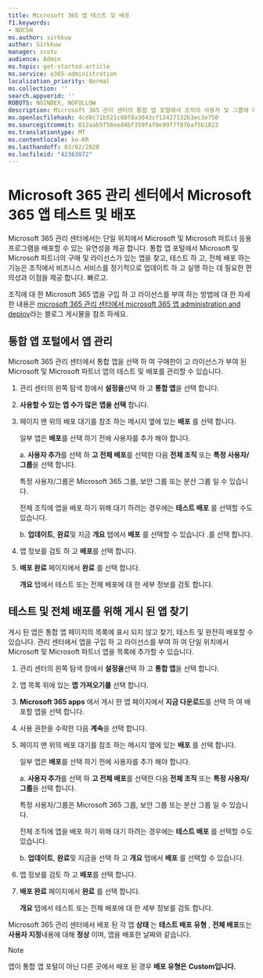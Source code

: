 ```yaml
---
title: Microsoft 365 앱 테스트 및 배포
f1.keywords:
- NOCSH
ms.author: sirkkuw
author: Sirkkuw
manager: scotv
audience: Admin
ms.topic: get-started-article
ms.service: o365-administration
localization_priority: Normal
ms.collection: ''
search.appverid: ''
ROBOTS: NOINDEX, NOFOLLOW
description: Microsoft 365 관리 센터의 통합 앱 포털에서 조직의 사용자 및 그룹에 대해 Microsoft 및 Microsoft 파트너 앱을 검색 하 고 테스트 하 고 배포 합니다.
ms.openlocfilehash: 4cd8c71b521c80f8a3043cf13427132b3ec3e750
ms.sourcegitcommit: 812aab5f58eed4bf359faf0e99f7f876af5b1023
ms.translationtype: MT
ms.contentlocale: ko-KR
ms.lasthandoff: 03/02/2020
ms.locfileid: "42363072"
---
```

# <a name="test-and-deploy-microsoft-365-apps-in-the-microsoft-365-admin-center"></a>Microsoft 365 관리 센터에서 Microsoft 365 앱 테스트 및 배포

Microsoft 365 관리 센터에서는 단일 위치에서 Microsoft 및 Microsoft 파트너 응용 프로그램을 배포할 수 있는 유연성을 제공 합니다. 통합 앱 포털에서 Microsoft 및 Microsoft 파트너의 구매 및 라이선스가 있는 앱을 찾고, 테스트 하 고, 전체 배포 하는 기능은 조직에서 비즈니스 서비스를 정기적으로 업데이트 하 고 실행 하는 데 필요한 편의성과 이점을 제공 합니다. 빠르고.  

조직에 대 한 Microsoft 365 앱을 구입 하 고 라이선스를 부여 하는 방법에 대 한 자세한 내용은 [microsoft 365 관리 센터에서 microsoft 365 앱 administration and deploy](https://techcommunity.microsoft.com/t5/microsoft-365-blog/manage-and-deploy-microsoft-365-apps-from-the-microsoft-365/ba-p/1194324)라는 블로그 게시물을 참조 하세요.
  
## <a name="manage-apps-in-the-integrated-apps-portal"></a>통합 앱 포털에서 앱 관리

Microsoft 365 관리 센터에서 통합 앱을 선택 하 여 구매한이 고 라이선스가 부여 된 Microsoft 및 Microsoft 파트너 앱의 테스트 및 배포를 관리할 수 있습니다. 

1. 관리 센터의 왼쪽 탐색 창에서 **설정을**선택 하 고 **통합 앱**을 선택 합니다. 

2. **사용할 수 있는 앱 수가 많은** **앱을 선택** 합니다.

3. 페이지 맨 위의 배포 대기를 참조 하는 메시지 옆에 있는 **배포** 를 선택 합니다.

    일부 앱은 **배포**를 선택 하기 전에 사용자를 추가 해야 합니다.

    a. **사용자 추가**를 선택 하 **고 전체 배포**를 선택한 다음 **전체 조직** 또는 **특정 사용자/그룹**을 선택 합니다.

    특정 사용자/그룹은 Microsoft 365 그룹, 보안 그룹 또는 분산 그룹 일 수 있습니다.

    전체 조직에 앱을 배포 하기 위해 대기 하려는 경우에는 **테스트 배포** 를 선택할 수도 있습니다.

    b. **업데이트**, **완료**및 지금 **개요** 탭에서 **배포** 를 선택할 수 있습니다 .를 선택 합니다.  

4. 앱 정보를 검토 하 고 **배포**를 선택 합니다. 

5. **배포 완료** 페이지에서 **완료** 를 선택 합니다. 

    **개요** 탭에서 테스트 또는 전체 배포에 대 한 세부 정보를 검토 합니다.

## <a name="find-published-apps-for-test-and-full-deployment"></a>테스트 및 전체 배포를 위해 게시 된 앱 찾기 

게시 된 앱은 통합 앱 페이지의 목록에 표시 되지 않고 찾기, 테스트 및 완전히 배포할 수 있습니다. 관리 센터에서 앱을 구입 하 고 라이선스를 부여 하 여 단일 위치에서 Microsoft 및 Microsoft 파트너 앱을 목록에 추가할 수 있습니다.

1. 관리 센터의 왼쪽 탐색 창에서 **설정을**선택 하 고 **통합 앱**을 선택 합니다. 

2. 앱 목록 위에 있는 **앱 가져오기를** 선택 합니다.

3. **Microsoft 365 apps** 에서 게시 한 앱 페이지에서 **지금 다운로드**를 선택 하 여 배포할 앱을 선택 합니다.

4. 사용 권한을 수락한 다음 **계속**을 선택 합니다.

5. 페이지 맨 위의 배포 대기를 참조 하는 메시지 옆에 있는 **배포** 를 선택 합니다.

    일부 앱은 **배포**를 선택 하기 전에 사용자를 추가 해야 합니다.

    a. **사용자 추가**를 선택 하 **고 전체 배포**를 선택한 다음 **전체 조직** 또는 **특정 사용자/그룹**을 선택 합니다.

    특정 사용자/그룹은 Microsoft 365 그룹, 보안 그룹 또는 분산 그룹 일 수 있습니다.

    전체 조직에 앱을 배포 하기 위해 대기 하려는 경우에는 **테스트 배포** 를 선택할 수도 있습니다.

    b. **업데이트**, **완료**및 지금을 선택 하 고 **개요** 탭에서 **배포** 를 선택할 수 있습니다.  

6. 앱 정보를 검토 하 고 **배포**를 선택 합니다. 

7. **배포 완료** 페이지에서 **완료** 를 선택 합니다. 

    **개요** 탭에서 테스트 또는 전체 배포에 대 한 세부 정보를 검토 합니다.

Microsoft 365 관리 센터에서 배포 된 각 앱 **상태** 는 **테스트 배포** **유형** , **전체 배포**또는 **사용자 지정**내용에 대해 **정상** 이며, 앱을 배포한 날짜와 같습니다.

> [!NOTE]
> 앱이 통합 앱 포털이 아닌 다른 곳에서 배포 된 경우 **배포 유형은** **Custom입니다.**
  
